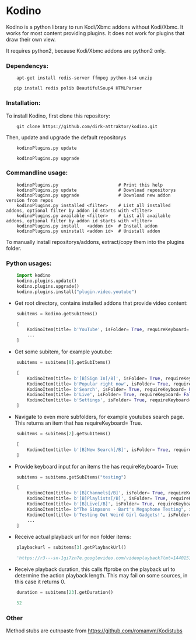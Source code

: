 Kodino
======
Kodino is a python library to run Kodi/Xbmc addons without Kodi/Xbmc.
It works for most content providing plugins. It does not work for plugins that draw their own view.

It requires python2, because Kodi/Xbmc addons are python2 only. 

### Dependencys:
```Shell
    apt-get install redis-server ffmpeg python-bs4 unzip
```
```Shell
   pip install redis polib BeautifulSoup4 HTMLParser
```


### Installation:

To install Kodino, first clone this repository:
```Shell
    git clone https://github.com/dirk-attraktor/kodino.git
```

Then, update and upgrade the default repositorys
```Shell
    kodinoPlugins.py update
```
```Shell
    kodinoPlugins.py upgrade
```


### Commandline usage:
```Shell
    kodinoPlugins.py                       # Print this help
    kodinoPlugins.py update                # Download repositorys
    kodinoPlugins.py upgrade               # Download new addon version from repos
    kodinoPlugins.py installed <filter>    # List all installed addons, optional filter by addon id starts with <filter>
    kodinoPlugins.py available <filter>    # List all available addons, optional filter by addon id starts with <filter>
    kodinoPlugins.py install   <addon id>  # Install addon
    kodinoPlugins.py uninstall <addon id>  # Unistall addon   
```

To manually install repositorys/addons, extract/copy them into the plugins folder.     


### Python usages:
```Python
    import kodino
    kodino.plugins.update()
    kodino.plugins.upgrade()
    kodino.plugins.install("plugin.video.youtube")
```

* Get root directory, contains installed addons that provide video content:
```Python
    subitems = kodino.getSubItems()
```
```Python
    [ 
        KodinoItem(title= b'YouTube', isFolder= True, requireKeyboard= False),
        ... 
    ]
```

* Get some subitem, for example youtube:
```Python
    subitems = subitems[0].getSubItems()
```
```Python
    [
        KodinoItem(title= b'[B]Sign In[/B]', isFolder= True, requireKeyboard= False),
        KodinoItem(title= b'Popular right now', isFolder= True, requireKeyboard= False),
        KodinoItem(title= b'Search', isFolder= True, requireKeyboard= False),
        KodinoItem(title= b'Live', isFolder= True, requireKeyboard= False),
        KodinoItem(title= b'Settings', isFolder= True, requireKeyboard= False)
    ]
```

* Navigate to even more subfolders, for example youtubes search page. This returns an item that has requireKeyboard= True.
```Python
    subitems = subitems[2].getSubItems()
```
```Python
    [
        KodinoItem(title= b'[B]New Search[/B]', isFolder= True, requireKeyboard= True)
    ]
```

* Provide keyboard input for an items the has requireKeyboard= True:
```Python
    subitems = subitems.getSubItems("testing")
```
```Python
    [
        KodinoItem(title= b'[B]Channels[/B]', isFolder= True, requireKeyboard= False),
        KodinoItem(title= b'[B]Playlists[/B]', isFolder= True, requireKeyboard= False),
        KodinoItem(title= b'[B]Live[/B]', isFolder= True, requireKeyboard= False),
        KodinoItem(title= b"The Simpsons - Bart's Megaphone Testing", isFolder= False, requireKeyboard= False),
        KodinoItem(title= b'Testing Out Weird Girl Gadgets!', isFolder= False, requireKeyboard= False),
        ...
    ]
```

* Receive actual playback url for non folder items:
```Python
    playbackurl = subitems[3].getPlaybackUrl()
```
```Python
    'https://r3---sn-1gi7zn7e.googlevideo.com/videoplayback?lmt=1440151299790002&fvip=1&gir=yes&ei=Ui37WprwEMOugQeP26PYCA&requiressl=yes&ip=176.10.116.173&key=yt6&ms=au%2Conr&mv=m&mt=1526410494&id=a02c97b070be950e&mn=sn-1gi7zn7e%2Csn-hpa7znsz&mm=31%2C26&signature=D5789B43DABCD43D313407F8B8A31C9CCA008404.7F71C12E3C947D549CEC07A7DC81838649332A4D&ratebypass=yes&ipbits=0&clen=3363343&initcwndbps=593750&itag=18&pl=19&dur=52.337&source=youtube&expire=1526432178&c=WEB&mime=video%2Fmp4&sparams=clen%2Cdur%2Cei%2Cgir%2Cid%2Cinitcwndbps%2Cip%2Cipbits%2Citag%2Clmt%2Cmime%2Cmm%2Cmn%2Cms%2Cmv%2Cpl%2Cratebypass%2Crequiressl%2Csource%2Cexpire'
```

* Receive playback duration, this calls ffprobe on the playback url to determine the action playback length.
This may fail on some sources, in this case it returns 0. 
```Python
    duration = subitems[23].getDuration()
```
```Python
    52
```

### Other 

Method stubs are cutnpaste from https://github.com/romanvm/Kodistubs 
